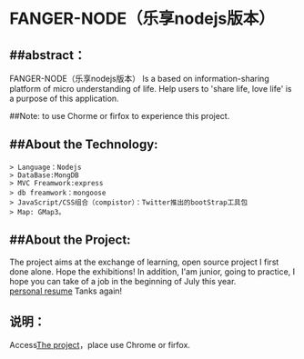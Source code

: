 FANGER-NODE（乐享nodejs版本）
======

##abstract：
---
FANGER-NODE（乐享nodejs版本）
Is a based on information-sharing platform of micro understanding of life.
Help users to 'share life, love life' is a purpose of this application.

##Note: to use Chorme or firfox to experience this project.

##About the Technology:
---
    > Language：Nodejs
    > DataBase:MongDB
    > MVC Freamwork:express
    > db freamwork：mongoose
    > JavaScript/CSS组合（compistor）：Twitter推出的bootStrap工具包
    > Map: GMap3。 

##About the Project:
---
The project aims at the exchange of learning, open source project I first done alone. Hope the exhibitions!
In addition, I'am junior, going to practice, I hope you can take of a job in the beginning of July this year.   
[personal resume](http://fanger.cloudfoundry.com/resume)
Tanks again!


说明：
----
Access[The project](http://fanger.cloudfoundry.com/)，place use Chrome or firfox.

